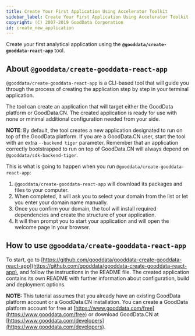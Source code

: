 ```yaml
---
title: Create Your First Application Using Accelerator Toolkit
sidebar_label: Create Your First Application Using Accelerator Toolkit
copyright: (C) 2007-2019 GoodData Corporation
id: create_new_application
---
```


Create your first analytical application using the **`@gooddata/create-gooddata-react-app`** tool.

## About `@gooddata/create-gooddata-react-app`

`@gooddata/create-gooddata-react-app` is a CLI-based tool that will guide you through the process of creating the application
step by step in your terminal application.

The tool can create an application that will target either the GoodData platform or GoodData.CN.
The created application is ready for use with none or minimal additional configuration needed from your side.

**NOTE**: By default, the tool creates a new application designated to run on top of the GoodData platform. If you are a
GoodData.CN user, start the tool with an extra `--backend tiger` parameter. Remember that an application correctly
bootstrapped to run on top of GoodData.CN will always depend on `@gooddata/sdk-backend-tiger`.

This is what is going to happen when you run `@gooddata/create-gooddata-react-app`:

1. `@gooddata/create-gooddata-react-app` will download its packages and files to your computer.
2. When completed, it will ask you to select your domain from the list or let you enter your domain name manually.
3. Once you confirm your domain, the tool will install required dependencies and create the structure of your application.
4. It will then prompt you to start your application and will open the welcome page in your browser.

## How to use `@gooddata/create-gooddata-react-app`

To start, go to [https://github.com/gooddata/gooddata-create-gooddata-react-app](https://github.com/gooddata/gooddata-create-gooddata-react-app), and follow the instructions in the README file.
The created application contains its own README with further information about configuration, build and deployment options.

**NOTE:** This tutorial assumes that you already have an existing GoodData platform account or a GoodData.CN installation.
You can create a GoodData platform account for free at [https://www.gooddata.com/free](https://www.gooddata.com/free) or download
GoodData.CN at [https://www.gooddata.com/developers](https://www.gooddata.com/developers).
